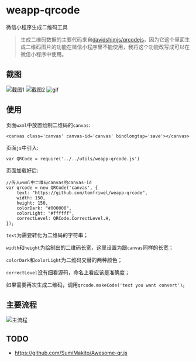 



# weapp-qrcode
微信小程序生成二维码工具    

> 生成二维码数据的主要代码来自[davidshimjs/qrcodejs](https://github.com/davidshimjs/qrcodejs)，因为它这个里面生成二维码图片的功能在微信小程序里不能使用，我将这个功能改写成可以在微信小程序中使用。

## 截图

![截图1](http://upload-images.jianshu.io/upload_images/2158535-a571aa52e76c5fd4.png?imageMogr2/auto-orient/strip%7CimageView2/2/w/300)
![截图2](http://upload-images.jianshu.io/upload_images/2158535-e83a4b25271ab401.png?imageMogr2/auto-orient/strip%7CimageView2/2/w/300)
![gif](http://upload-images.jianshu.io/upload_images/2158535-1aebcd12a2ff1272.gif?imageMogr2/auto-orient/strip%7CimageView2/2/w/300)

## 使用

页面`wxml`中放置绘制二维码的`canvas`:
```
<canvas class='canvas' canvas-id='canvas' bindlongtap='save'></canvas>
```

页面`js`中引入:
```
var QRCode = require('../../utils/weapp-qrcode.js')
```

页面加载好后:
```
//传入wxml中二维码canvas的canvas-id
var qrcode = new QRCode('canvas', {
    text: "https://github.com/tomfriwel/weapp-qrcode",
    width: 150,
    height: 150,
    colorDark: "#000000",
    colorLight: "#ffffff",
    correctLevel: QRCode.CorrectLevel.H,
});
```
`text`为需要转化为二维码的字符串；

`width`和`height`为绘制出的二维码长宽，这里设置为跟`canvas`同样的长宽；

`colorDark`和`colorLight`为二维码交替的两种颜色；

`correctLevel`没有细看源码，命名上看应该是准确度；

如果需要再次生成二维码，调用`qrcode.makeCode('text you want convert')`。

## 主要流程

![主流程](http://upload-images.jianshu.io/upload_images/2158535-eb145383b2c50518.png?imageMogr2/auto-orient/strip%7CimageView2/2/w/800)

## TODO

* https://github.com/SumiMakito/Awesome-qr.js
